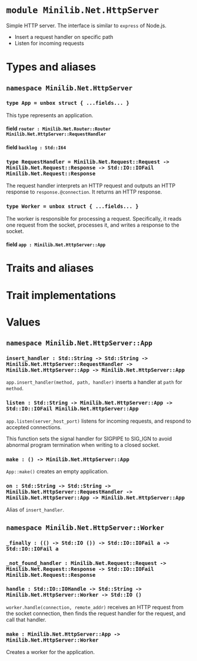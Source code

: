 # `module Minilib.Net.HttpServer`

Simple HTTP server.
The interface is similar to `express` of Node.js.
- Insert a request handler on specific path
- Listen for incoming requests

# Types and aliases

## `namespace Minilib.Net.HttpServer`

### `type App = unbox struct { ...fields... }`

This type represents an application.

#### field `router : Minilib.Net.Router::Router Minilib.Net.HttpServer::RequestHandler`

#### field `backlog : Std::I64`

### `type RequestHandler = Minilib.Net.Request::Request -> Minilib.Net.Request::Response -> Std::IO::IOFail Minilib.Net.Request::Response`

The request handler interprets an HTTP request and outputs an HTTP response to `response.@connection`.
It returns an HTTP response.

### `type Worker = unbox struct { ...fields... }`

The worker is responsible for processing a request. Specifically,
it reads one request from the socket, processes it, and writes a response to the socket.

#### field `app : Minilib.Net.HttpServer::App`

# Traits and aliases

# Trait implementations

# Values

## `namespace Minilib.Net.HttpServer::App`

### `insert_handler : Std::String -> Std::String -> Minilib.Net.HttpServer::RequestHandler -> Minilib.Net.HttpServer::App -> Minilib.Net.HttpServer::App`

`app.insert_handler(method, path, handler)` inserts a handler
at `path` for `method`.

### `listen : Std::String -> Minilib.Net.HttpServer::App -> Std::IO::IOFail Minilib.Net.HttpServer::App`

`app.listen(server_host_port)` listens for incoming requests,
and respond to accepted connections.

This function sets the signal handler for SIGPIPE to SIG_IGN to avoid
abnormal program termination when writing to a closed socket.

### `make : () -> Minilib.Net.HttpServer::App`

`App::make()` creates an empty application.

### `on : Std::String -> Std::String -> Minilib.Net.HttpServer::RequestHandler -> Minilib.Net.HttpServer::App -> Minilib.Net.HttpServer::App`

Alias of `insert_handler`.

## `namespace Minilib.Net.HttpServer::Worker`

### `_finally : (() -> Std::IO ()) -> Std::IO::IOFail a -> Std::IO::IOFail a`

### `_not_found_handler : Minilib.Net.Request::Request -> Minilib.Net.Request::Response -> Std::IO::IOFail Minilib.Net.Request::Response`

### `handle : Std::IO::IOHandle -> Std::String -> Minilib.Net.HttpServer::Worker -> Std::IO ()`

`worker.handle(connection, remote_addr)` receives an HTTP request from the socket connection,
then finds the request handler for the request, and call that handler.

### `make : Minilib.Net.HttpServer::App -> Minilib.Net.HttpServer::Worker`

Creates a worker for the application.